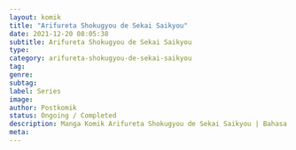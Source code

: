 ```yaml
---
layout: komik
title: "Arifureta Shokugyou de Sekai Saikyou"
date: 2021-12-20 08:05:38
subtitle: Arifureta Shokugyou de Sekai Saikyou
type: 
category: arifureta-shokugyou-de-sekai-saikyou
tag: 
genre: 
subtag: 
label: Series
image: 
author: Postkomik
status: Ongoing / Completed
description: Manga Komik Arifureta Shokugyou de Sekai Saikyou | Bahasa Indonesia
meta: 
---
```

